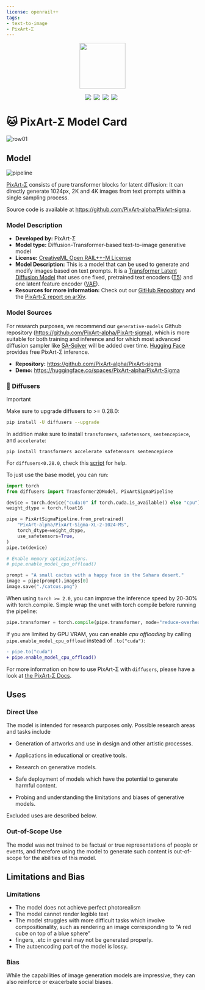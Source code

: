 ```yaml
---
license: openrail++
tags:
- text-to-image
- PixArt-Σ
---
```


<p align="center">
  <img src="asset/logo-sigma.png"  height=120>
</p>

<div style="display:flex;justify-content: center">
  <a href="https://huggingface.co/spaces/PixArt-alpha/PixArt-Sigma"><img src="https://img.shields.io/static/v1?label=Demo&message=Huggingface&color=yellow"></a> &ensp;
  <a href="https://pixart-alpha.github.io/PixArt-sigma-project/"><img src="https://img.shields.io/static/v1?label=Project%20Page&message=Github&color=blue&logo=github-pages"></a> &ensp;
  <a href="https://arxiv.org/abs/2403.04692"><img src="https://img.shields.io/static/v1?label=Paper&message=Arxiv&color=red&logo=arxiv"></a> &ensp;
  <a href="https://discord.gg/rde6eaE5Ta"><img src="https://img.shields.io/static/v1?label=Discuss&message=Discord&color=purple&logo=discord"></a> &ensp;
</div>

# 🐱 PixArt-Σ Model Card
![row01](asset/4K_image.jpg)

## Model
![pipeline](asset/model.png)

[PixArt-Σ](https://arxiv.org/abs/2403.04692) consists of pure transformer blocks for latent diffusion: 
It can directly generate 1024px, 2K and 4K images from text prompts within a single sampling process.

Source code is available at https://github.com/PixArt-alpha/PixArt-sigma.

### Model Description

- **Developed by:** PixArt-Σ
- **Model type:** Diffusion-Transformer-based text-to-image generative model
- **License:** [CreativeML Open RAIL++-M License](https://huggingface.co/stabilityai/stable-diffusion-xl-base-1.0/blob/main/LICENSE.md)
- **Model Description:** This is a model that can be used to generate and modify images based on text prompts. 
It is a [Transformer Latent Diffusion Model](https://arxiv.org/abs/2310.00426) that uses one fixed, pretrained text encoders ([T5](
https://huggingface.co/DeepFloyd/t5-v1_1-xxl))
and one latent feature encoder ([VAE](https://arxiv.org/abs/2112.10752)).
- **Resources for more information:** Check out our [GitHub Repository](https://github.com/PixArt-alpha/PixArt-sigma) and the [PixArt-Σ report on arXiv](https://arxiv.org/abs/2403.04692).

### Model Sources

For research purposes, we recommend our `generative-models` Github repository (https://github.com/PixArt-alpha/PixArt-sigma), 
which is more suitable for both training and inference and for which most advanced diffusion sampler like [SA-Solver](https://arxiv.org/abs/2309.05019) will be added over time.
[Hugging Face](https://huggingface.co/spaces/PixArt-alpha/PixArt-Sigma) provides free PixArt-Σ inference.
- **Repository:** https://github.com/PixArt-alpha/PixArt-sigma
- **Demo:** https://huggingface.co/spaces/PixArt-alpha/PixArt-Sigma

### 🧨 Diffusers 
> [!IMPORTANT]  
> Make sure to upgrade diffusers to >= 0.28.0:
> ```bash
> pip install -U diffusers --upgrade
> ```
> In addition make sure to install `transformers`, `safetensors`, `sentencepiece`, and `accelerate`:
> ```
> pip install transformers accelerate safetensors sentencepiece
> ```
> For `diffusers<0.28.0`, check this [script](https://github.com/PixArt-alpha/PixArt-sigma#2-integration-in-diffusers) for help.

To just use the base model, you can run:

```python
import torch
from diffusers import Transformer2DModel, PixArtSigmaPipeline

device = torch.device("cuda:0" if torch.cuda.is_available() else "cpu")
weight_dtype = torch.float16

pipe = PixArtSigmaPipeline.from_pretrained(
    "PixArt-alpha/PixArt-Sigma-XL-2-1024-MS", 
    torch_dtype=weight_dtype,
    use_safetensors=True,
)
pipe.to(device)

# Enable memory optimizations.
# pipe.enable_model_cpu_offload()

prompt = "A small cactus with a happy face in the Sahara desert."
image = pipe(prompt).images[0]
image.save("./catcus.png")
```

When using `torch >= 2.0`, you can improve the inference speed by 20-30% with torch.compile. Simple wrap the unet with torch compile before running the pipeline:
```py
pipe.transformer = torch.compile(pipe.transformer, mode="reduce-overhead", fullgraph=True)
```

If you are limited by GPU VRAM, you can enable *cpu offloading* by calling `pipe.enable_model_cpu_offload`
instead of `.to("cuda")`:

```diff
- pipe.to("cuda")
+ pipe.enable_model_cpu_offload()
```

For more information on how to use PixArt-Σ with `diffusers`, please have a look at [the PixArt-Σ Docs](https://huggingface.co/docs/diffusers/main/en/api/pipelines/pixart_sigma.md).

## Uses

### Direct Use

The model is intended for research purposes only. Possible research areas and tasks include

- Generation of artworks and use in design and other artistic processes.
- Applications in educational or creative tools.
- Research on generative models.
- Safe deployment of models which have the potential to generate harmful content.

- Probing and understanding the limitations and biases of generative models.

Excluded uses are described below.

### Out-of-Scope Use

The model was not trained to be factual or true representations of people or events, and therefore using the model to generate such content is out-of-scope for the abilities of this model.

## Limitations and Bias

### Limitations


- The model does not achieve perfect photorealism
- The model cannot render legible text
- The model struggles with more difficult tasks which involve compositionality, such as rendering an image corresponding to “A red cube on top of a blue sphere”
- fingers, .etc in general may not be generated properly.
- The autoencoding part of the model is lossy.

### Bias
While the capabilities of image generation models are impressive, they can also reinforce or exacerbate social biases.
